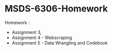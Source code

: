 # MSDS-6306-Homework
Homework :
  * Assignment 3,  
  * Assignment 4 - Webscraping
  * Assignment 5 - Data Wrangling and Codebook
